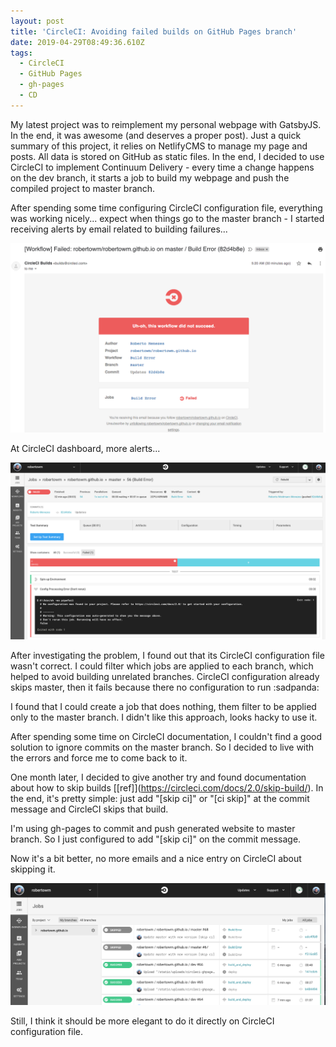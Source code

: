 ```yaml
---
layout: post
title: 'CircleCI: Avoiding failed builds on GitHub Pages branch'
date: 2019-04-29T08:49:36.610Z
tags:
  - CircleCI
  - GitHub Pages
  - gh-pages
  - CD
---
```

My latest project was to reimplement my personal webpage with GatsbyJS.  In the end, it was awesome (and deserves a proper post).  Just a quick summary of this project, it relies on NetlifyCMS to manage my page and posts.  All data is stored on GitHub as static files.  In the end, I decided to use CircleCI to implement Continuum Delivery - every time a change happens on the dev branch, it starts a job to build my webpage and push the compiled project to master branch.

After spending some time configuring CircleCI configuration file, everything was working nicely... expect when things go to the master branch - I started receiving alerts by email related to building failures...

![Email about failed build on master](/uploads/circleci-ghpages_email.png "Email about failed build on master")

At CircleCI dashboard, more alerts...

![Build failed at CircleCI dashboard](/uploads/circleci-ghpages_build-failed.png "Build failed at CircleCI dashboard")

After investigating the problem, I found out that its CircleCI configuration file wasn't correct.  I could filter which jobs are applied to each branch, which helped to avoid building unrelated branches. CircleCI configuration already skips master, then it fails because there no configuration to run :sadpanda:

I found that I could create a job that does nothing, them filter to be applied only to the master branch.  I didn't like this approach, looks hacky to use it.

After spending some time on CircleCI documentation, I couldn't find a good solution to ignore commits on the master branch.  So I decided to live with the errors and force me to come back to it.

One month later, I decided to give another try and found documentation about how to skip builds \[[ref]](https://circleci.com/docs/2.0/skip-build/).  In the end, it's pretty simple: just add "\[skip ci]" or "\[ci skip]" at the commit message and CircleCI skips that build.

I'm using gh-pages to commit and push generated website to master branch.  So I just configured to add "\[skip ci]" on the commit message.

Now it's a bit better, no more emails and a nice entry on CircleCI about skipping it.

![Skipped build on CircleCI dashboard](/uploads/circleci-ghpages_build-skipped.png "Skipped build on CircleCI dashboard")

Still, I think it should be more elegant to do it directly on CircleCI configuration file.
